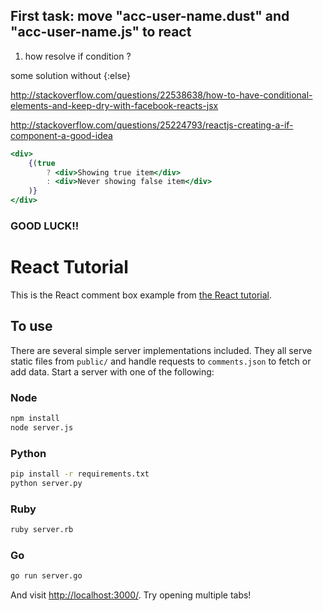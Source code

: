 ## First task: move "acc-user-name.dust" and "acc-user-name.js" to react


1) how resolve if condition ?

some solution without {:else}

http://stackoverflow.com/questions/22538638/how-to-have-conditional-elements-and-keep-dry-with-facebook-reacts-jsx

http://stackoverflow.com/questions/25224793/reactjs-creating-a-if-component-a-good-idea



```jsx
<div>
    {(true
        ? <div>Showing true item</div>     
        : <div>Never showing false item</div>
    )}
</div>

```



### GOOD LUCK!!

# React Tutorial

This is the React comment box example from [the React tutorial](http://facebook.github.io/react/docs/tutorial.html).

## To use

There are several simple server implementations included. They all serve static files from `public/` and handle requests to `comments.json` to fetch or add data. Start a server with one of the following:

### Node

```sh
npm install
node server.js
```

### Python

```sh
pip install -r requirements.txt
python server.py
```

### Ruby
```sh
ruby server.rb
```

### Go
```sh
go run server.go
```

And visit <http://localhost:3000/>. Try opening multiple tabs!
